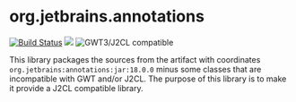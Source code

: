 # org.jetbrains.annotations

[![Build Status](https://api.travis-ci.com/realityforge/org.jetbrains.annotations.svg?branch=master)](http://travis-ci.com/realityforge/org.jetbrains.annotations)
[<img src="https://img.shields.io/maven-central/v/org.realityforge.org.jetbrains.annotations/org.jetbrains.annotations.svg?label=latest%20release"/>](http://search.maven.org/#search%7Cga%7C1%7Cg%3A%22org.realityforge.org.jetbrains.annotations%22%20a%3A%22org.jetbrains.annotations%22)
![GWT3/J2CL compatible](https://img.shields.io/badge/GWT3/J2CL-compatible-brightgreen.svg)

This library packages the sources from the artifact with coordinates `org.jetbrains:annotations:jar:18.0.0`
minus some classes that are incompatible with GWT and/or J2CL. The purpose of this library is to make it
provide a J2CL compatible library.
